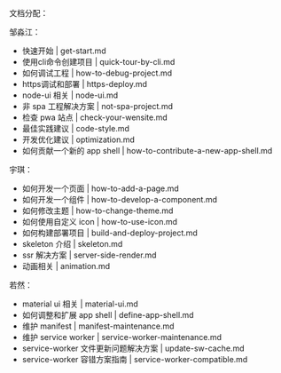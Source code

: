 文档分配：

邹淼江：

- 快速开始 | get-start.md
- 使用cli命令创建项目 | quick-tour-by-cli.md
- 如何调试工程 | how-to-debug-project.md
- https调试和部署 | https-deploy.md
- node-ui 相关 | node-ui.md
- 非 spa 工程解决方案 | not-spa-project.md
- 检查 pwa 站点 | check-your-wensite.md
- 最佳实践建议 | code-style.md
- 开发优化建议 | optimization.md
- 如何贡献一个新的 app shell | how-to-contribute-a-new-app-shell.md



宇琪：

- 如何开发一个页面 | how-to-add-a-page.md
- 如何开发一个组件 | how-to-develop-a-component.md
- 如何修改主题 | how-to-change-theme.md
- 如何使用自定义 icon | how-to-use-icon.md
- 如何构建部署项目 | build-and-deploy-project.md
- skeleton 介绍 | skeleton.md
- ssr 解决方案 | server-side-render.md
- 动画相关 | animation.md


若然：

- material ui 相关 | material-ui.md
- 如何调整和扩展 app shell | define-app-shell.md
- 维护 manifest | manifest-maintenance.md
- 维护 service worker | service-worker-maintenance.md
- service-worker 文件更新问题解决方案 | update-sw-cache.md
- service-worker 容错方案指南 | service-worker-compatible.md
